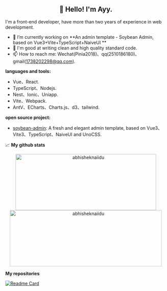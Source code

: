 <h2 align="center">👋 Hello! I'm Ayy.</h2>


I'm a front-end developer, have more than two years of experience in web development.

- 🔭 I’m currently working on **An admin template - Soybean Admin, based on Vue3+Vite+TypeScript+NaiveUI **
- 🌱 I'm good at writing clean and high quality standard code.
- 📫 How to reach me: Wechat(Pinia2018)、qq(2510186180)、gmail(1738202298@qq.com).

**languages and tools:**  

- Vue、React.
- TypeScript、Nodejs.
- Nest、Ionic、Uniapp.
- Vite、Webpack.
- AntV、ECharts、Charts.js、d3、tailwind.


**open source project:**  
- [soybean-admin](https://github.com/honghuangdc/soybean-admin): A fresh and elegant admin template, based on Vue3、Vite3、TypeScript、NaiveUI and UnoCSS.


📈  **My github stats**

<p align="center"> 
  <img width="440" height="176" src="https://github-readme-stats.vercel.app/api?username=honghuangdc&show_icons=true&icon_color=ffb300&bg_color=30,e96443,904e95&title_color=fdd835&text_color=fdd835&layout=compact" alt="abhisheknaiidu" />
  <img width="476" height="176" src="https://github-readme-stats.vercel.app/api/top-langs?username=honghuangdc&hide=handlebars&langs_count=8&layout=compact&bg_color=30,e96443,904e95&title_color=fff&text_color=fff" alt="abhisheknaiidu" />
</p>

**My repositories**

[![Readme Card](https://github-readme-stats.vercel.app/api/pin/?username=honghuangdc&repo=soybean-admin)](https://github.com/honghuangdc/soybean-admin)
